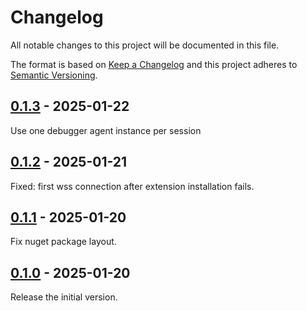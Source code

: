 Changelog
=========
All notable changes to this project will be documented in this file.

The format is based on [Keep a Changelog](http://keepachangelog.com/en/1.0.0/) and this project adheres to [Semantic Versioning](http://semver.org/spec/v2.0.0.html).

## [0.1.3] - 2025-01-22
Use one debugger agent instance per session

## [0.1.2] - 2025-01-21
Fixed: first wss connection after extension installation fails.

## [0.1.1] - 2025-01-20
Fix nuget package layout.

## [0.1.0] - 2025-01-20
Release the initial version.

[0.1.3]: https://github.com/JetBrains/azure-appservice-tunnelcompare/v0.1.2...v0.1.3
[0.1.2]: https://github.com/JetBrains/azure-appservice-tunnelcompare/v0.1.1...v0.1.2
[0.1.1]: https://github.com/JetBrains/azure-appservice-tunnelcompare/v0.1.0...v0.1.1
[0.1.0]: https://github.com/JetBrains/azure-appservice-tunnel/releases/tag/v0.1.0